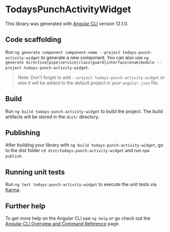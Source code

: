 # TodaysPunchActivityWidget

This library was generated with [Angular CLI](https://github.com/angular/angular-cli) version 12.1.0.

## Code scaffolding

Run `ng generate component component-name --project todays-punch-activity-widget` to generate a new component. You can also use `ng generate directive|pipe|service|class|guard|interface|enum|module --project todays-punch-activity-widget`.
> Note: Don't forget to add `--project todays-punch-activity-widget` or else it will be added to the default project in your `angular.json` file. 

## Build

Run `ng build todays-punch-activity-widget` to build the project. The build artifacts will be stored in the `dist/` directory.

## Publishing

After building your library with `ng build todays-punch-activity-widget`, go to the dist folder `cd dist/todays-punch-activity-widget` and run `npm publish`.

## Running unit tests

Run `ng test todays-punch-activity-widget` to execute the unit tests via [Karma](https://karma-runner.github.io).

## Further help

To get more help on the Angular CLI use `ng help` or go check out the [Angular CLI Overview and Command Reference](https://angular.io/cli) page.
